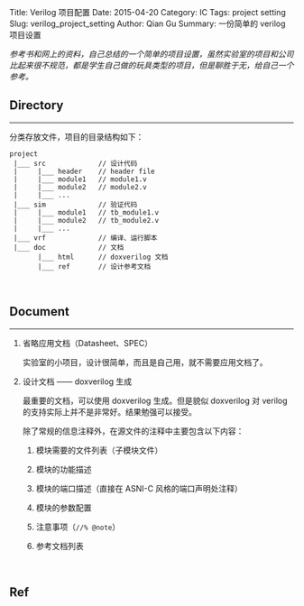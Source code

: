 Title: Verilog 项目配置
Date: 2015-04-20
Category: IC
Tags: project setting
Slug: verilog_project_setting
Author: Qian Gu
Summary: 一份简单的 verilog 项目设置

*参考书和网上的资料，自己总结的一个简单的项目设置，虽然实验室的项目和公司比起来很不规范，都是学生自己做的玩具类型的项目，但是聊胜于无，给自己一个参考。*

## Directory
* * *
分类存放文件，项目的目录结构如下：

    project
     |___ src             // 设计代码
     |     |___ header    // header file
     |     |___ module1   // module1.v
     |     |___ module2   // module2.v
     |     |___ ...
     |___ sim             // 验证代码
     |     |___ module1   // tb_module1.v
     |     |___ module2   // tb_module2.v
     |     |___ ...
     |___ vrf             // 编译、运行脚本
     |___ doc             // 文档
           |___ html      // doxverilog 文档
           |___ ref       // 设计参考文档

<br>

## Document
* * *

1. 省略应用文档（Datasheet、SPEC）

    实验室的小项目，设计很简单，而且是自己用，就不需要应用文档了。

2. 设计文档 —— doxverilog 生成

    最重要的文档，可以使用 doxverilog 生成。但是貌似 doxverilog 对 verilog 的支持实际上并不是非常好。结果勉强可以接受。

    除了常规的信息注释外，在源文件的注释中主要包含以下内容：

    1. 模块需要的文件列表（子模块文件）

    2. 模块的功能描述

    3. 模块的端口描述（直接在 ASNI-C 风格的端口声明处注释）

    4. 模块的参数配置

    5. 注意事项（`//% @note`）

    6. 参考文档列表

<br>

## Ref

